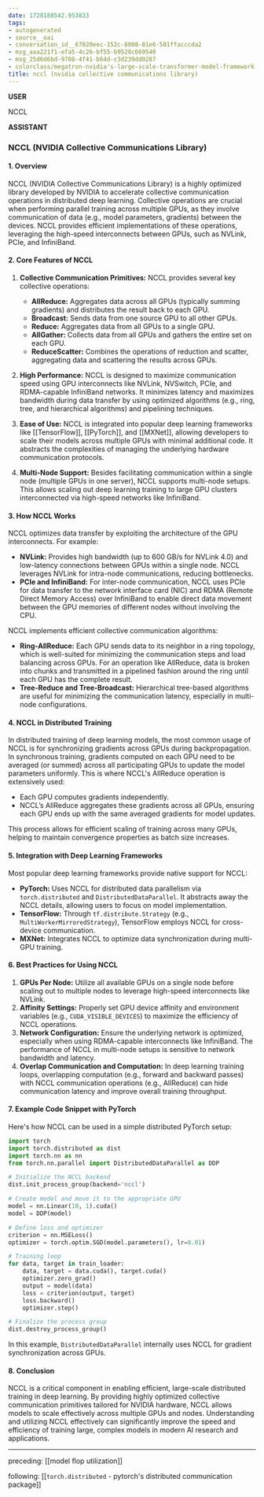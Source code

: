 ```yaml
---
date: 1728188542.953833
tags:
- autogenerated
- source__oai
- conversation_id__67020eec-152c-8008-81e6-501ffacccda2
- msg_aaa221f1-efa5-4c26-bf55-b9528c669540
- msg_25d6d6bd-9788-4f41-b64d-c3d239dd0287
- colorclass/megatron-nvidia's-large-scale-transformer-model-framework
title: nccl (nvidia collective communications library)
---
```


**USER**

NCCL


**ASSISTANT**

### NCCL (NVIDIA Collective Communications Library)

#### **1. Overview**
NCCL (NVIDIA Collective Communications Library) is a highly optimized library developed by NVIDIA to accelerate collective communication operations in distributed deep learning. Collective operations are crucial when performing parallel training across multiple GPUs, as they involve communication of data (e.g., model parameters, gradients) between the devices. NCCL provides efficient implementations of these operations, leveraging the high-speed interconnects between GPUs, such as NVLink, PCIe, and InfiniBand.

#### **2. Core Features of NCCL**
1. **Collective Communication Primitives:** NCCL provides several key collective operations:
    - **AllReduce:** Aggregates data across all GPUs (typically summing gradients) and distributes the result back to each GPU.
    - **Broadcast:** Sends data from one source GPU to all other GPUs.
    - **Reduce:** Aggregates data from all GPUs to a single GPU.
    - **AllGather:** Collects data from all GPUs and gathers the entire set on each GPU.
    - **ReduceScatter:** Combines the operations of reduction and scatter, aggregating data and scattering the results across GPUs.

2. **High Performance:** NCCL is designed to maximize communication speed using GPU interconnects like NVLink, NVSwitch, PCIe, and RDMA-capable InfiniBand networks. It minimizes latency and maximizes bandwidth during data transfer by using optimized algorithms (e.g., ring, tree, and hierarchical algorithms) and pipelining techniques.

3. **Ease of Use:** NCCL is integrated into popular deep learning frameworks like [[TensorFlow]], [[PyTorch]], and [[MXNet]], allowing developers to scale their models across multiple GPUs with minimal additional code. It abstracts the complexities of managing the underlying hardware communication protocols.

4. **Multi-Node Support:** Besides facilitating communication within a single node (multiple GPUs in one server), NCCL supports multi-node setups. This allows scaling out deep learning training to large GPU clusters interconnected via high-speed networks like InfiniBand.

#### **3. How NCCL Works**
NCCL optimizes data transfer by exploiting the architecture of the GPU interconnects. For example:
- **NVLink:** Provides high bandwidth (up to 600 GB/s for NVLink 4.0) and low-latency connections between GPUs within a single node. NCCL leverages NVLink for intra-node communications, reducing bottlenecks.
- **PCIe and InfiniBand:** For inter-node communication, NCCL uses PCIe for data transfer to the network interface card (NIC) and RDMA (Remote Direct Memory Access) over InfiniBand to enable direct data movement between the GPU memories of different nodes without involving the CPU.

NCCL implements efficient collective communication algorithms:
- **Ring-AllReduce:** Each GPU sends data to its neighbor in a ring topology, which is well-suited for minimizing the communication steps and load balancing across GPUs. For an operation like AllReduce, data is broken into chunks and transmitted in a pipelined fashion around the ring until each GPU has the complete result.
- **Tree-Reduce and Tree-Broadcast:** Hierarchical tree-based algorithms are useful for minimizing the communication latency, especially in multi-node configurations.

#### **4. NCCL in Distributed Training**
In distributed training of deep learning models, the most common usage of NCCL is for synchronizing gradients across GPUs during backpropagation. In synchronous training, gradients computed on each GPU need to be averaged (or summed) across all participating GPUs to update the model parameters uniformly. This is where NCCL's AllReduce operation is extensively used:
- Each GPU computes gradients independently.
- NCCL’s AllReduce aggregates these gradients across all GPUs, ensuring each GPU ends up with the same averaged gradients for model updates.

This process allows for efficient scaling of training across many GPUs, helping to maintain convergence properties as batch size increases.

#### **5. Integration with Deep Learning Frameworks**
Most popular deep learning frameworks provide native support for NCCL:
- **PyTorch:** Uses NCCL for distributed data parallelism via `torch.distributed` and `DistributedDataParallel`. It abstracts away the NCCL details, allowing users to focus on model implementation.
- **TensorFlow:** Through `tf.distribute.Strategy` (e.g., `MultiWorkerMirroredStrategy`), TensorFlow employs NCCL for cross-device communication.
- **MXNet:** Integrates NCCL to optimize data synchronization during multi-GPU training.

#### **6. Best Practices for Using NCCL**
1. **GPUs Per Node:** Utilize all available GPUs on a single node before scaling out to multiple nodes to leverage high-speed interconnects like NVLink.
2. **Affinity Settings:** Properly set GPU device affinity and environment variables (e.g., `CUDA_VISIBLE_DEVICES`) to maximize the efficiency of NCCL operations.
3. **Network Configuration:** Ensure the underlying network is optimized, especially when using RDMA-capable interconnects like InfiniBand. The performance of NCCL in multi-node setups is sensitive to network bandwidth and latency.
4. **Overlap Communication and Computation:** In deep learning training loops, overlapping computation (e.g., forward and backward passes) with NCCL communication operations (e.g., AllReduce) can hide communication latency and improve overall training throughput.

#### **7. Example Code Snippet with PyTorch**
Here's how NCCL can be used in a simple distributed PyTorch setup:

```python
import torch
import torch.distributed as dist
import torch.nn as nn
from torch.nn.parallel import DistributedDataParallel as DDP

# Initialize the NCCL backend
dist.init_process_group(backend='nccl')

# Create model and move it to the appropriate GPU
model = nn.Linear(10, 1).cuda()
model = DDP(model)

# Define loss and optimizer
criterion = nn.MSELoss()
optimizer = torch.optim.SGD(model.parameters(), lr=0.01)

# Training loop
for data, target in train_loader:
    data, target = data.cuda(), target.cuda()
    optimizer.zero_grad()
    output = model(data)
    loss = criterion(output, target)
    loss.backward()
    optimizer.step()

# Finalize the process group
dist.destroy_process_group()
```

In this example, `DistributedDataParallel` internally uses NCCL for gradient synchronization across GPUs.

#### **8. Conclusion**
NCCL is a critical component in enabling efficient, large-scale distributed training in deep learning. By providing highly optimized collective communication primitives tailored for NVIDIA hardware, NCCL allows models to scale effectively across multiple GPUs and nodes. Understanding and utilizing NCCL effectively can significantly improve the speed and efficiency of training large, complex models in modern AI research and applications.


---

preceding: [[model flop utilization]]  


following: [[`torch.distributed` - pytorch's distributed communication package]]